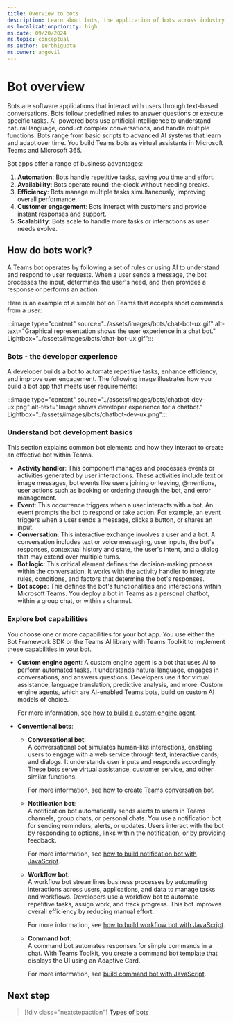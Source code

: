```yaml
---
title: Overview to bots
description: Learn about bots, the application of bots across industry, build familiarity with bots in Teams environment and bot development SDKs and libraries. It offers a map through the module to help you navigate through various tasks for building a bot.
ms.localizationpriority: high
ms.date: 09/20/2024
ms.topic: conceptual
ms.author: surbhigupta
ms.owner: angovil
---
```


# Bot overview

Bots are software applications that interact with users through text-based conversations. Bots follow predefined rules to answer questions or execute specific tasks. AI-powered bots use artificial intelligence to understand natural language, conduct complex conversations, and handle multiple functions. Bots range from basic scripts to advanced AI systems that learn and adapt over time. You build Teams bots as virtual assistants in Microsoft Teams and Microsoft 365.

Bot apps offer a range of business advantages:

1. **Automation**: Bots handle repetitive tasks, saving you time and effort.
2. **Availability**: Bots operate round-the-clock without needing breaks.
3. **Efficiency**: Bots manage multiple tasks simultaneously, improving overall performance.
4. **Customer engagement**: Bots interact with customers and provide instant responses and support.
5. **Scalability**: Bots scale to handle more tasks or interactions as user needs evolve.

## How do bots work?

A Teams bot operates by following a set of rules or using AI to understand and respond to user requests. When a user sends a message, the bot processes the input, determines the user's need, and then provides a response or performs an action.

Here is an example of a simple bot on Teams that accepts short commands from a user:

:::image type="content" source="../assets/images/bots/chat-bot-ux.gif" alt-text="Graphical representation shows the user experience in a chat bot." Lightbox="../assets/images/bots/chat-bot-ux.gif":::

### Bots - the developer experience

A developer builds a bot to automate repetitive tasks, enhance efficiency, and improve user engagement. The following image illustrates how you build a bot app that meets user requirements:

:::image type="content" source="../assets/images/bots/chatbot-dev-ux.png" alt-text="Image shows developer experience for a chatbot." Lightbox="../assets/images/bots/chatbot-dev-ux.png":::

### Understand bot development basics

This section explains common bot elements and how they interact to create an effective bot within Teams.

* **Activity handler**: This component manages and processes events or activities generated by user interactions. These activities include text or image messages, bot events like users joining or leaving, @mentions, user actions such as booking or ordering through the bot, and error management.
* **Event**: This occurrence triggers when a user interacts with a bot. An event prompts the bot to respond or take action. For example, an event triggers when a user sends a message, clicks a button, or shares an input.
* **Conversation**: This interactive exchange involves a user and a bot. A conversation includes text or voice messaging, user inputs, the bot's responses, contextual history and state, the user's intent, and a dialog that may extend over multiple turns.
* **Bot logic**: This critical element defines the decision-making process within the conversation. It works with the activity handler to integrate rules, conditions, and factors that determine the bot's responses.
* **Bot scope**: This defines the bot's functionalities and interactions within Microsoft Teams. You deploy a bot in Teams as a personal chatbot, within a group chat, or within a channel.

### Explore bot capabilities

You choose one or more capabilities for your bot app. You use either the Bot Framework SDK or the Teams AI library with Teams Toolkit to implement these capabilities in your bot.

* **Custom engine agent**: A custom engine agent is a bot that uses AI to perform automated tasks. It understands natural language, engages in conversations, and answers questions. Developers use it for virtual assistance, language translation, predictive analysis, and more. Custom engine agents, which are AI-enabled Teams bots, build on custom AI models of choice.

  For more information, see [how to build a custom engine agent](../Teams-AI-library-tutorial.yml).

* **Conventional bots**:

  * **Conversational bot**:  
    A conversational bot simulates human-like interactions, enabling users to engage with a web service through text, interactive cards, and dialogs. It understands user inputs and responds accordingly. These bots serve virtual assistance, customer service, and other similar functions.

    For more information, see [how to create Teams conversation bot](../sbs-teams-conversation-bot.yml).

  * **Notification bot**:  
    A notification bot automatically sends alerts to users in Teams channels, group chats, or personal chats. You use a notification bot for sending reminders, alerts, or updates. Users interact with the bot by responding to options, links within the notification, or by providing feedback.

    For more information, see [how to build notification bot with JavaScript](../sbs-gs-notificationbot.yml).

  * **Workflow bot**:  
    A workflow bot streamlines business processes by automating interactions across users, applications, and data to manage tasks and workflows. Developers use a workflow bot to automate repetitive tasks, assign work, and track progress. This bot improves overall efficiency by reducing manual effort.

    For more information, see [how to build workflow bot with JavaScript](../sbs-gs-workflow-bot.yml).

  * **Command bot**:  
    A command bot automates responses for simple commands in a chat. With Teams Toolkit, you create a command bot template that displays the UI using an Adaptive Card.

    For more information, see [build command bot with JavaScript](../sbs-gs-commandbot.yml).

## Next step

> [!div class="nextstepaction"]
> [Types of bots](build-a-bot.md)